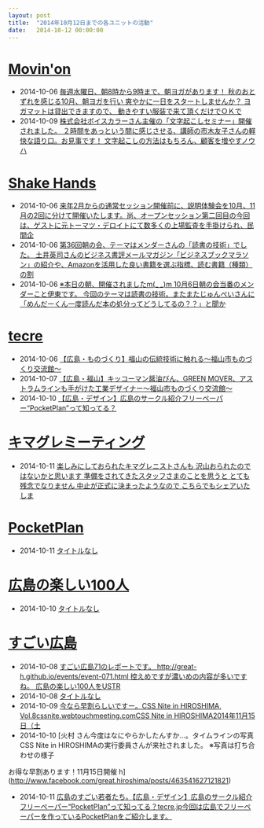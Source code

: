 ```yaml
---
layout: post
title:  "2014年10月12日までの各ユニットの活動"
date:   2014-10-12 00:00:00
---
```




# [Movin'on](http://coworking-hiroshima.com/)

* 2014-10-06 [毎週水曜日、朝8時から9時まで、朝ヨガがあります！  秋のおとずれを感じる10月、朝ヨガを行い 爽やかに一日をスタートしませんか？  ヨガマットは貸出できますので、 動きやすい服装で来て頂くだけでＯＫで](http://www.facebook.com/movinon.hiroshima/photos/a.723999867620794.1073741829.723399384347509/825468364140610/?type=1)
* 2014-10-09 [株式会社ボイスカラーさん主催の「文字起こしセミナー」開催されました。  ２時間をあっという間に感じさせる、講師の市木友子さんの軽快な語り口。お見事です！  文字起こしの方法はもちろん、顧客を増やすノウハ](http://www.facebook.com/movinon.hiroshima/photos/a.723999867620794.1073741829.723399384347509/827435820610531/?type=1)


# [Shake Hands](http://www.shakehands.jp/)

* 2014-10-06 [来年2月からの通常セッション開催前に、説明体験会を10月、11月の2回に分けて開催いたします。尚、オープンセッション第二回目の今回は、ゲストに元トーマツ・デロイトにて数多くの上場監査を手掛けられ、民間企](http://www.facebook.com/CoworkingShakeHands/posts/809835995734463)
* 2014-10-06 [第36回朝の会、テーマはメンダーさんの「読書の技術」でした。  土井英司さんのビジネス書評メールマガジン「ビジネスブックマラソン」の紹介や、Amazonを活用した良い書籍を選ぶ指標、読む書籍（種類）の割](http://www.facebook.com/CoworkingShakeHands/photos/a.624867490897982.1073741830.592127770838621/809783559073040/?type=1)
* 2014-10-06 [※本日の朝、開催されましたm(_ _)m  10月6日朝の会当番のメンダーこと伊東です。  今回のテーマは読書の技術。またまたじゅんぺいさんに「めんだーくん一度読んだ本の処分ってどうしてるの？？」と聞か](http://www.facebook.com/CoworkingShakeHands/posts/809779502406779)




# [tecre](http://tecre.jp/)

* 2014-10-06 [【広島・ものづくり】福山の伝統技術に触れる～福山市ものづくり交流館～](http://tecre.jp/fukuyama-bingo-monodukuri/)
* 2014-10-07 [【広島・福山】キッコーマン醤油びん、GREEN MOVER、アストラムラインも手がけた工業デザイナー～福山市ものづくり交流館～](http://tecre.jp/kikkoman-hukuyama-monodukuri/)
* 2014-10-10 [【広島・デザイン】広島のサークル紹介フリーペーパー“PocketPlan”って知ってる？](http://tecre.jp/hiroshima-freepaper-circle/)


# [キマグレミーティング](https://www.facebook.com/kimaguremeeting)

* 2014-10-11 [楽しみにしておられたキマグレニストさんも 沢山おられたのではないかと思います 準備をされてきたスタッフさまのことを思うと とても残念でなりません 中止が正式に決まったようなので こちらでもシェアいたしま](http://www.facebook.com/kimaguremeeting/posts/710677869008782)


# [PocketPlan](http://pocketplan.jp/)

* 2014-10-11 [タイトルなし](http://www.facebook.com/PocketPlan/photos/a.395848217167823.95719.115520338533947/715669045185737/?type=1&relevant_count=1)


# [広島の楽しい100人](https://www.facebook.com/h100parson)

* 2014-10-10 [タイトルなし](http://www.facebook.com/events/802247616484578/permalink/802247619817911/)






# [すごい広島](http://great-h.github.io/)

* 2014-10-08 [すごい広島71のレポートです。 http://great-h.github.io/events/event-071.html  控えめですが濃いめの内容が多いですね。   広島の楽しい100人をUSTR](http://www.facebook.com/great.hiroshima/posts/462804380528879)
* 2014-10-08 [タイトルなし](http://www.facebook.com/events/396173747196331/permalink/396173757196330/)
* 2014-10-09 [今なら早割らしいですー。CSS Nite in HIROSHIMA, Vol.8cssnite.webtouchmeeting.comCSS Nite in HIROSHIMA2014年11月15日（土](http://www.facebook.com/great.hiroshima/posts/463142330495084)
* 2014-10-10 [火村 さん今度はなにやらかしたんすか…。タイムラインの写真CSS Nite in HIROSHIMAの実行委員さんが来社されました。
※写真は打ち合わせの様子

お得な早割あります！11月15日開催
h](http://www.facebook.com/great.hiroshima/posts/463541627121821)
* 2014-10-11 [広島のすごい若者たち。【広島・デザイン】広島のサークル紹介フリーペーパー“PocketPlan”って知ってる？tecre.jp今回は広島でフリーペーパーを作っているPocketPlanをご紹介します。 ](http://www.facebook.com/great.hiroshima/posts/463769830432334)
